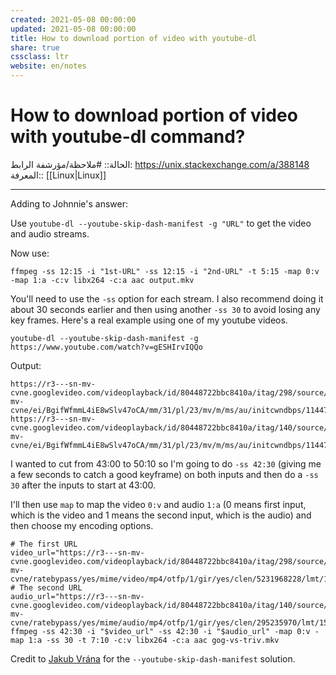 ```yaml
---
created: 2021-05-08 00:00:00
updated: 2021-05-08 00:00:00
title: How to download portion of video with youtube-dl
share: true
cssclass: ltr
website: en/notes
---
```


# How to download portion of video with youtube-dl command?

الحالة:: #ملاحظة/مؤرشفة
الرابط: <https://unix.stackexchange.com/a/388148>
المعرفة:: [[Linux|Linux]]

---

Adding to Johnnie's answer:

Use `youtube-dl --youtube-skip-dash-manifest -g "URL"` to get the video and audio streams.

Now use:

```
ffmpeg -ss 12:15 -i "1st-URL" -ss 12:15 -i "2nd-URL" -t 5:15 -map 0:v -map 1:a -c:v libx264 -c:a aac output.mkv

```

You'll need to use the `-ss` option for each stream. I also recommend doing it about 30 seconds earlier and then using another `-ss 30` to avoid losing any key frames. Here's a real example using one of my youtube videos.

```
youtube-dl --youtube-skip-dash-manifest -g https://www.youtube.com/watch?v=gESHIrvIQQo

```

Output:

```
https://r3---sn-mv-cvne.googlevideo.com/videoplayback/id/80448722bbc8410a/itag/298/source/youtube/requiressl/yes/mn/sn-mv-cvne/ei/BgifWfmmL4iE8wSlv47oCA/mm/31/pl/23/mv/m/ms/au/initcwndbps/11447500/ratebypass/yes/mime/video/mp4/otfp/1/gir/yes/clen/5231968228/lmt/1502479662079137/dur/18575.164/key/dg_yt0/signature/4FFB9B0B7E1703B31F5D07DAD579B55F17EF7BAA.0CB63905C89DD4D33F90CF3AAD728F1ECDFCB9B3/mt/1503594423/ip/206.34.122.70/ipbits/0/expire/1503616102/sparams/ip,ipbits,expire,id,itag,source,requiressl,mn,ei,mm,pl,mv,ms,initcwndbps,ratebypass,mime,otfp,gir,clen,lmt,dur/
https://r3---sn-mv-cvne.googlevideo.com/videoplayback/id/80448722bbc8410a/itag/140/source/youtube/requiressl/yes/mn/sn-mv-cvne/ei/BgifWfmmL4iE8wSlv47oCA/mm/31/pl/23/mv/m/ms/au/initcwndbps/11447500/ratebypass/yes/mime/audio/mp4/otfp/1/gir/yes/clen/295235970/lmt/1502480001536214/dur/18575.243/key/dg_yt0/signature/4CD42047D1D5C714377350905C1CC5CBA37C0009.6EED1FC92D17A096235C32E48F4B15DEF7DD99B0/mt/1503594423/ip/206.34.122.70/ipbits/0/expire/1503616102/sparams/ip,ipbits,expire,id,itag,source,requiressl,mn,ei,mm,pl,mv,ms,initcwndbps,ratebypass,mime,otfp,gir,clen,lmt,dur/

```

I wanted to cut from 43:00 to 50:10 so I'm going to do `-ss 42:30` (giving me a few seconds to catch a good keyframe) on both inputs and then do a `-ss 30` after the inputs to start at 43:00.

I'll then use `map` to map the video `0:v` and audio `1:a` (0 means first input, which is the video and 1 means the second input, which is the audio) and then choose my encoding options.

```
# The first URL
video_url="https://r3---sn-mv-cvne.googlevideo.com/videoplayback/id/80448722bbc8410a/itag/298/source/youtube/requiressl/yes/pl/23/ei/5wCfWY6dBeOj8gSSxZaACQ/mv/m/initcwndbps/5055000/ms/au/mm/31/mn/sn-mv-cvne/ratebypass/yes/mime/video/mp4/otfp/1/gir/yes/clen/5231968228/lmt/1502479662079137/dur/18575.164/key/dg_yt0/beids/[9466591]/mt/1503592562/signature/8CCFBF5CAB97341D0CB1F34E85AB6EE20FC7A03E.7679F39A8603CF41A95F10232E2A921EB0774101/ip/206.34.122.70/ipbits/0/expire/1503614279/sparams/ip,ipbits,expire,id,itag,source,requiressl,pl,ei,mv,initcwndbps,ms,mm,mn,ratebypass,mime,otfp,gir,clen,lmt,dur/"
# The second URL
audio_url="https://r3---sn-mv-cvne.googlevideo.com/videoplayback/id/80448722bbc8410a/itag/140/source/youtube/requiressl/yes/pl/23/ei/5wCfWY6dBeOj8gSSxZaACQ/mv/m/initcwndbps/5055000/ms/au/mm/31/mn/sn-mv-cvne/ratebypass/yes/mime/audio/mp4/otfp/1/gir/yes/clen/295235970/lmt/1502480001536214/dur/18575.243/key/dg_yt0/beids/[9466591]/mt/1503592562/signature/4AACC8E27F9036D36D4D623A771A9F2BAC4674BA.7E4F4FB4DC023E3FE491A991F0F9F2329648DE9D/ip/206.34.122.70/ipbits/0/expire/1503614279/sparams/ip,ipbits,expire,id,itag,source,requiressl,pl,ei,mv,initcwndbps,ms,mm,mn,ratebypass,mime,otfp,gir,clen,lmt,dur/"
ffmpeg -ss 42:30 -i "$video_url" -ss 42:30 -i "$audio_url" -map 0:v -map 1:a -ss 30 -t 7:10 -c:v libx264 -c:a aac gog-vs-triv.mkv

```

Credit to [Jakub Vrána](https://stackoverflow.com/a/64736726/2314219) for the `--youtube-skip-dash-manifest` solution.

